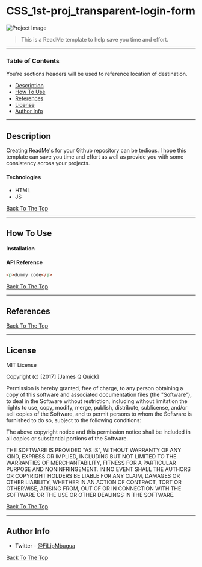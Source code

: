 # CSS_1st-proj_transparent-login-form

![Project Image](https://teststudent2.000webhostapp.com/login_form.png)

> This is a ReadMe template to help save you time and effort.

---

### Table of Contents

You're sections headers will be used to reference location of destination.

- [Description](#description)
- [How To Use](#how-to-use)
- [References](#references)
- [License](#license)
- [Author Info](#author-info)

---

## Description

Creating ReadMe's for your Github repository can be tedious. I hope this template can save you time and effort as well as provide you with some consistency across your projects.

#### Technologies

- HTML
- JS

[Back To The Top](#read-me-template)

---

## How To Use

#### Installation

#### API Reference

```html
<p>dummy code</p>
```

[Back To The Top](#read-me-template)

---

## References

[Back To The Top](#read-me-template)

---

## License

MIT License

Copyright (c) [2017] [James Q Quick]

Permission is hereby granted, free of charge, to any person obtaining a copy
of this software and associated documentation files (the "Software"), to deal
in the Software without restriction, including without limitation the rights
to use, copy, modify, merge, publish, distribute, sublicense, and/or sell
copies of the Software, and to permit persons to whom the Software is
furnished to do so, subject to the following conditions:

The above copyright notice and this permission notice shall be included in all
copies or substantial portions of the Software.

THE SOFTWARE IS PROVIDED "AS IS", WITHOUT WARRANTY OF ANY KIND, EXPRESS OR
IMPLIED, INCLUDING BUT NOT LIMITED TO THE WARRANTIES OF MERCHANTABILITY,
FITNESS FOR A PARTICULAR PURPOSE AND NONINFRINGEMENT. IN NO EVENT SHALL THE
AUTHORS OR COPYRIGHT HOLDERS BE LIABLE FOR ANY CLAIM, DAMAGES OR OTHER
LIABILITY, WHETHER IN AN ACTION OF CONTRACT, TORT OR OTHERWISE, ARISING FROM,
OUT OF OR IN CONNECTION WITH THE SOFTWARE OR THE USE OR OTHER DEALINGS IN THE
SOFTWARE.

[Back To The Top](#read-me-template)

---

## Author Info

- Twitter - [@FiLipMbugua](https://twitter.com/FiLipMbugua)

[Back To The Top](#read-me-template)

